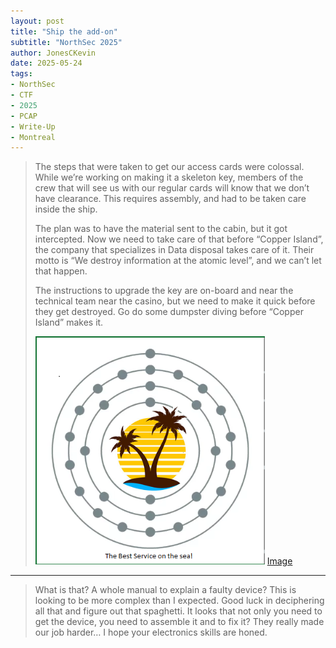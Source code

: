 ```yaml
---
layout: post
title: "Ship the add-on"
subtitle: "NorthSec 2025"
author: JonesCKevin
date: 2025-05-24
tags:
- NorthSec
- CTF
- 2025
- PCAP
- Write-Up
- Montreal
---
```


>The steps that were taken to get our access cards were colossal. While we’re working on making it a skeleton key, members of the crew that will see us with our regular cards will know that we don’t have clearance. This requires assembly, and had to be taken care inside the ship.
>
>The plan was to have the material sent to the cabin, but it got intercepted. Now we need to take care of that before “Copper Island”, the company that specializes in Data disposal takes care of it. Their motto is “We destroy information at the atomic level”, and we can’t let that happen.
>
>The instructions to upgrade the key are on-board and near the technical team near the casino, but we need to make it quick before they get destroyed. Go do some dumpster diving before “Copper Island” makes it.
>
>![Image](logo-copper-island.png)
>[Image](logo-copper-island.png)
---

>What is that? A whole manual to explain a faulty device? This is looking to be more complex than I expected. Good luck in deciphering all that and figure out that spaghetti. It looks that not only you need to get the device, you need to assemble it and to fix it? They really made our job harder… I hope your electronics skills are honed.
